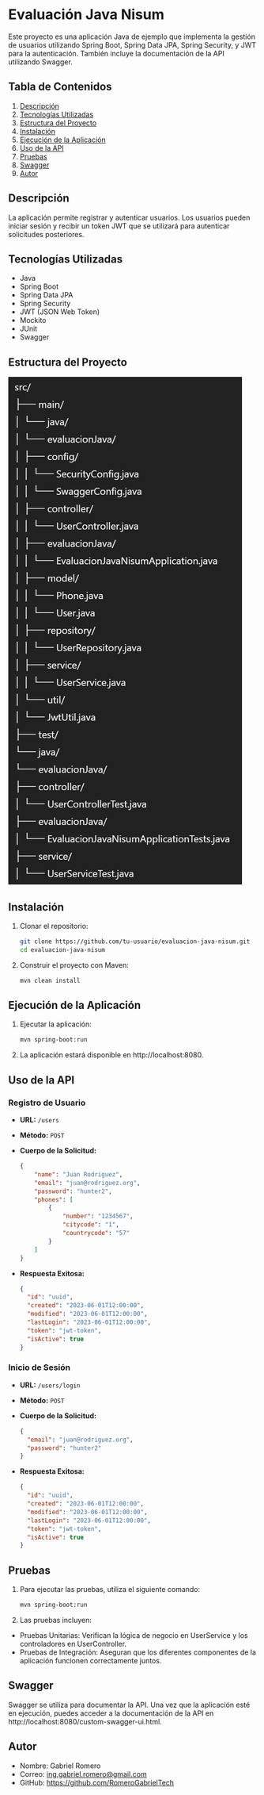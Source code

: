 # Evaluación Java Nisum

Este proyecto es una aplicación Java de ejemplo que implementa la gestión de usuarios utilizando Spring Boot, Spring Data JPA, Spring Security, y JWT para la autenticación. También incluye la documentación de la API utilizando Swagger.

## Tabla de Contenidos

1. [Descripción](#descripción)
2. [Tecnologías Utilizadas](#tecnologías-utilizadas)
3. [Estructura del Proyecto](#estructura-del-proyecto)
4. [Instalación](#instalación)
5. [Ejecución de la Aplicación](#ejecución-de-la-aplicación)
6. [Uso de la API](#uso-de-la-api)
7. [Pruebas](#pruebas)
8. [Swagger](#swagger)
9. [Autor](#autor)

## Descripción

La aplicación permite registrar y autenticar usuarios. Los usuarios pueden iniciar sesión y recibir un token JWT que se utilizará para autenticar solicitudes posteriores.

## Tecnologías Utilizadas

- Java
- Spring Boot
- Spring Data JPA
- Spring Security
- JWT (JSON Web Token)
- Mockito
- JUnit
- Swagger

## Estructura del Proyecto

![img.png](img.png)


## Instalación

1. Clonar el repositorio:
   ```bash
   git clone https://github.com/tu-usuario/evaluacion-java-nisum.git
   cd evaluacion-java-nisum
   
2. Construir el proyecto con Maven:
   ```bash
   mvn clean install

## Ejecución de la Aplicación

1. Ejecutar la aplicación:
   ```bash
   mvn spring-boot:run
   
2. La aplicación estará disponible en http://localhost:8080.

## Uso de la API

### Registro de Usuario

- **URL:** `/users`
- **Método:** `POST`
- **Cuerpo de la Solicitud:**
  ```json
  {
      "name": "Juan Rodriguez",
      "email": "juan@rodriguez.org",
      "password": "hunter2",
      "phones": [
          {
              "number": "1234567",
              "citycode": "1",
              "countrycode": "57"
          }
      ]
  }

- **Respuesta Exitosa:**

  ```json
  {
    "id": "uuid",
    "created": "2023-06-01T12:00:00",
    "modified": "2023-06-01T12:00:00",
    "lastLogin": "2023-06-01T12:00:00",
    "token": "jwt-token",
    "isActive": true
  }

### Inicio de Sesión

- **URL:** `/users/login`
- **Método:** `POST`
- **Cuerpo de la Solicitud:**
  ```json
  {
    "email": "juan@rodriguez.org",
    "password": "hunter2"
  }
  
- **Respuesta Exitosa:**

  ```json
  {
    "id": "uuid",
    "created": "2023-06-01T12:00:00",
    "modified": "2023-06-01T12:00:00",
    "lastLogin": "2023-06-01T12:00:00",
    "token": "jwt-token",
    "isActive": true
  }
  
## Pruebas

1. Para ejecutar las pruebas, utiliza el siguiente comando:
   ```bash
   mvn spring-boot:run

2. Las pruebas incluyen:

- Pruebas Unitarias: Verifican la lógica de negocio en UserService y los controladores en UserController.
- Pruebas de Integración: Aseguran que los diferentes componentes de la aplicación funcionen correctamente juntos.

## Swagger

Swagger se utiliza para documentar la API. Una vez que la aplicación esté en ejecución, puedes acceder a la documentación
de la API en http://localhost:8080/custom-swagger-ui.html.

## Autor

- Nombre: Gabriel Romero
- Correo: ing.gabriel.romero@gmail.com
- GitHub: https://github.com/RomeroGabrielTech

